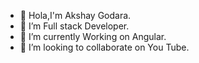 - 👋 Hola,I'm Akshay Godara.
- 👀 I’m Full stack Developer.
- 🌱 I’m currently Working on Angular.
- 💞️ I’m looking to collaborate on You Tube.

<!---
akshaygodara29/akshaygodara29 is a ✨ special ✨ repository because its `README.md` (this file) appears on your GitHub profile.
You can click the Preview link to take a look at your changes.
--->
